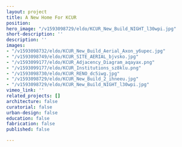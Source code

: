 ```yaml
---
layout: project
title: A New Home For KCUR
position: 
hero_image: "/v1593098729/eldo/KCUR_New_Build_NIGHT_l30wpi.jpg"
short-description: ''
description: ''
images:
- "/v1593098732/eldo/KCUR_New_Build_Aerial_Axon_y6upec.jpg"
- "/v1593098749/eldo/KCUR_SITE_AERIAL_bjvsko.jpg"
- "/v1593099177/eldo/KCUR_Adjacency_Diagram_aqayax.png"
- "/v1593099177/eldo/KCUR_Institutions_sz8klu.png"
- "/v1593098730/eldo/KCUR_RENO_dc5iwg.jpg"
- "/v1593098729/eldo/KCUR_New_Build_2_ihneeu.jpg"
- "/v1593098729/eldo/KCUR_New_Build_NIGHT_l30wpi.jpg"
vimeo_link: ''
related_projects: []
architecture: false
curatorial: false
urban-design: false
education: false
fabrication: false
published: false

---
```

